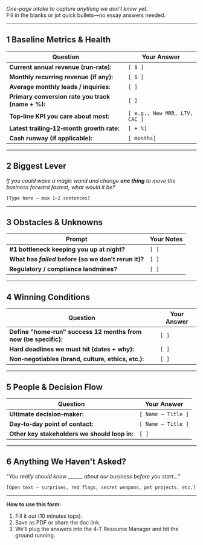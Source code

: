 *One-page intake to capture anything we don't know yet.*  
Fill in the blanks or jot quick bullets—no essay answers needed.

---

## **1 Baseline Metrics & Health**

| Question | Your Answer |
|----------|-------------|
| **Current annual revenue (run‑rate):** | `[ $ ]` |
| **Monthly recurring revenue (if any):** | `[ $ ]` |
| **Average monthly leads / inquiries:** | `[ ]` |
| **Primary conversion rate you track (name + %):** | `[ ]` |
| **Top‑line KPI you care about most:** | `[ e.g., New MRR, LTV, CAC ]` |
| **Latest trailing‑12‑month growth rate:** | `[ + %]` |
| **Cash runway (if applicable):** | `[ months]` |

---

## **2 Biggest Lever**

*If you could wave a magic wand and change **one thing** to move the business forward fastest, what would it be?*

`[Type here – max 1–2 sentences]`

---

## **3 Obstacles & Unknowns**

| Prompt | Your Notes |
|--------|------------|
| **#1 bottleneck keeping you up at night?** | `[ ]` |
| **What has *failed* before (so we don't rerun it)?** | `[ ]` |
| **Regulatory / compliance landmines?** | `[ ]` |

---

## **4 Winning Conditions**

| Question | Your Answer |
|----------|-------------|
| **Define "home‑run" success 12 months from now (be specific):** | `[ ]` |
| **Hard deadlines we must hit (dates + why):** | `[ ]` |
| **Non‑negotiables (brand, culture, ethics, etc.):** | `[ ]` |

---

## **5 People & Decision Flow**

| Question | Your Answer |
|----------|-------------|
| **Ultimate decision‑maker:** | `[ Name – Title ]` |
| **Day‑to‑day point of contact:** | `[ Name – Title ]` |
| **Other key stakeholders we should loop in:** | `[ ]` |

---

## **6 Anything We Haven't Asked?**

"*You really should know ______ about our business before you start…*"

`[Open text – surprises, red flags, secret weapons, pet projects, etc.]`

---

**How to use this form:**

1. Fill it out (10 minutes tops).
2. Save as PDF or share the doc link.
3. We'll plug the answers into the 4‑T Resource Manager and hit the ground running.